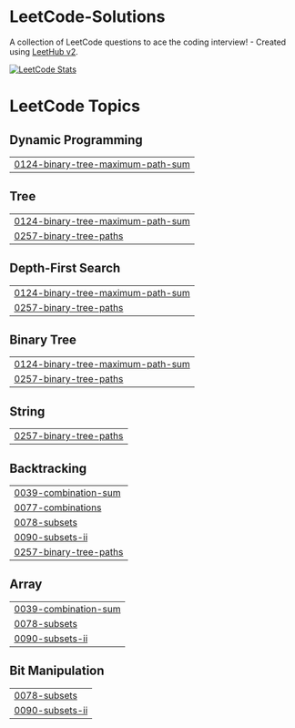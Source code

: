 # LeetCode-Solutions
A collection of LeetCode questions to ace the coding interview! - Created using [LeetHub v2](https://github.com/arunbhardwaj/LeetHub-2.0).

[![LeetCode Stats](https://leetcard.jacoblin.cool/Keen2Kode?theme=dark&ext=heatmap)](https://leetcode.com/Keen2Kode/)

<!---LeetCode Topics Start-->
# LeetCode Topics
## Dynamic Programming
|  |
| ------- |
| [0124-binary-tree-maximum-path-sum](https://github.com/Keen2Kode/LeetCode-Solutions/tree/master/0124-binary-tree-maximum-path-sum) |
## Tree
|  |
| ------- |
| [0124-binary-tree-maximum-path-sum](https://github.com/Keen2Kode/LeetCode-Solutions/tree/master/0124-binary-tree-maximum-path-sum) |
| [0257-binary-tree-paths](https://github.com/Keen2Kode/LeetCode-Solutions/tree/master/0257-binary-tree-paths) |
## Depth-First Search
|  |
| ------- |
| [0124-binary-tree-maximum-path-sum](https://github.com/Keen2Kode/LeetCode-Solutions/tree/master/0124-binary-tree-maximum-path-sum) |
| [0257-binary-tree-paths](https://github.com/Keen2Kode/LeetCode-Solutions/tree/master/0257-binary-tree-paths) |
## Binary Tree
|  |
| ------- |
| [0124-binary-tree-maximum-path-sum](https://github.com/Keen2Kode/LeetCode-Solutions/tree/master/0124-binary-tree-maximum-path-sum) |
| [0257-binary-tree-paths](https://github.com/Keen2Kode/LeetCode-Solutions/tree/master/0257-binary-tree-paths) |
## String
|  |
| ------- |
| [0257-binary-tree-paths](https://github.com/Keen2Kode/LeetCode-Solutions/tree/master/0257-binary-tree-paths) |
## Backtracking
|  |
| ------- |
| [0039-combination-sum](https://github.com/Keen2Kode/LeetCode-Solutions/tree/master/0039-combination-sum) |
| [0077-combinations](https://github.com/Keen2Kode/LeetCode-Solutions/tree/master/0077-combinations) |
| [0078-subsets](https://github.com/Keen2Kode/LeetCode-Solutions/tree/master/0078-subsets) |
| [0090-subsets-ii](https://github.com/Keen2Kode/LeetCode-Solutions/tree/master/0090-subsets-ii) |
| [0257-binary-tree-paths](https://github.com/Keen2Kode/LeetCode-Solutions/tree/master/0257-binary-tree-paths) |
## Array
|  |
| ------- |
| [0039-combination-sum](https://github.com/Keen2Kode/LeetCode-Solutions/tree/master/0039-combination-sum) |
| [0078-subsets](https://github.com/Keen2Kode/LeetCode-Solutions/tree/master/0078-subsets) |
| [0090-subsets-ii](https://github.com/Keen2Kode/LeetCode-Solutions/tree/master/0090-subsets-ii) |
## Bit Manipulation
|  |
| ------- |
| [0078-subsets](https://github.com/Keen2Kode/LeetCode-Solutions/tree/master/0078-subsets) |
| [0090-subsets-ii](https://github.com/Keen2Kode/LeetCode-Solutions/tree/master/0090-subsets-ii) |
<!---LeetCode Topics End-->
